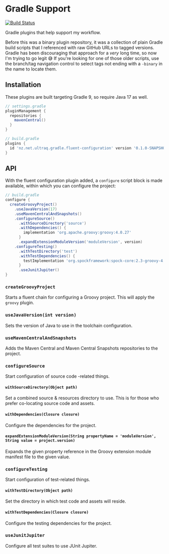 
Gradle Support
==============

[![Build Status](https://github.com/ultraq/gradle-support/actions/workflows/build.yml/badge.svg)](https://github.com/ultraq/gradle-support/actions)

Gradle plugins that help support my workflow.

Before this was a binary plugin repository, it was a collection of plain Gradle
build scripts that I referenced with raw GitHub URLs to tagged versions.  Gradle
has been discouraging that approach for a *very* long time, so now I'm trying to
go legit 😅  If you're looking for one of those older scripts, use the
branch/tag navigation control to select tags not ending with a `-binary` in the
name to locate them.


Installation
------------

These plugins are built targeting Gradle 9, so require Java 17 as well.

```groovy
// settings.gradle
pluginManagement {
  repositories {
    mavenCentral()
  }
}

// build.gradle
plugins {
  id 'nz.net.ultraq.gradle.fluent-configuration' version '0.1.0-SNAPSHOT'
}
```


API
---

With the fluent configuration plugin added, a `configure` script block is made
available, within which you can configure the project:

```groovy
// build.gradle
configure {
  createGroovyProject()
    .useJavaVersion(17)
    .useMavenCentralAndSnapshots()
    .configureSource()
      .withSourceDirectory('source')
      .withDependencies() {
        implementation 'org.apache.groovy:groovy:4.0.27'
      }
      .expandExtensionModuleVersion('moduleVersion', version)
    .configureTesting()
      .withTestDirectory('test')
      .withTestDependencies() {
        testImplementation 'org.spockframework:spock-core:2.3-groovy-4.0'
      }
      .useJunitJupiter()
}
```

### `createGroovyProject`

Starts a fluent chain for configuring a Groovy project.  This will apply the
`groovy` plugin.

### `useJavaVersion(int version)`

Sets the version of Java to use in the toolchain configuration.

### `useMavenCentralAndSnapshots`

Adds the Maven Central and Maven Central Snapshots repositories to the project.

### `configureSource`

Start configuration of source code -related things.

#### `withSourceDirectory(Object path)`

Set a combined source & resources directory to use.  This is for those who
prefer co-locating source code and assets.

#### `withDependencies(Closure closure)`

Configure the dependencies for the project.

#### `expandExtensionModuleVersion(String propertyName = 'moduleVersion', String value = project.version)`

Expands the given property reference in the Groovy extension module manifest
file to the given value.

### `configureTesting`

Start configuration of test-related things.

#### `withTestDirectory(Object path)`

Set the directory in which test code and assets will reside.

#### `withTestDependencies(Closure closure)`

Configure the testing dependencies for the project.

### `useJunitJupiter`

Configure all test suites to use JUnit Jupiter.
